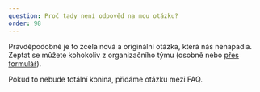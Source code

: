 ```yaml
---
question: Proč tady není odpověď na mou otázku?
order: 98
---
```

Pravděpodobně je to zcela nová a originální otázka, která nás nenapadla. Zeptat se můžete kohokoliv z organizačního týmu (osobně nebo [přes formulář](https://docs.google.com/forms/d/e/1FAIpQLSdlp-39nIVKwBSkFWnxKgrNF_PSOQufkPEbk_Gdp_e0oAoXzQ/viewform)).

Pokud to nebude totální konina, přidáme otázku mezi FAQ.
